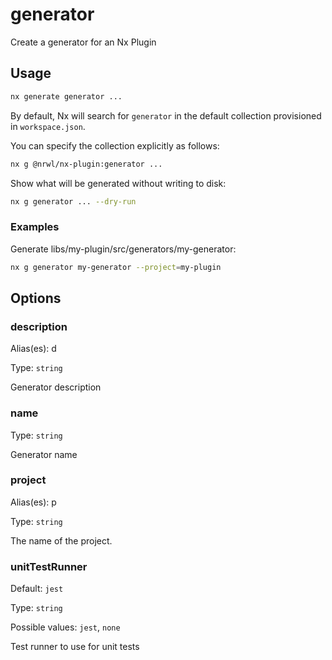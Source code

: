 # generator

Create a generator for an Nx Plugin

## Usage

```bash
nx generate generator ...
```

By default, Nx will search for `generator` in the default collection provisioned in `workspace.json`.

You can specify the collection explicitly as follows:

```bash
nx g @nrwl/nx-plugin:generator ...
```

Show what will be generated without writing to disk:

```bash
nx g generator ... --dry-run
```

### Examples

Generate libs/my-plugin/src/generators/my-generator:

```bash
nx g generator my-generator --project=my-plugin
```

## Options

### description

Alias(es): d

Type: `string`

Generator description

### name

Type: `string`

Generator name

### project

Alias(es): p

Type: `string`

The name of the project.

### unitTestRunner

Default: `jest`

Type: `string`

Possible values: `jest`, `none`

Test runner to use for unit tests
